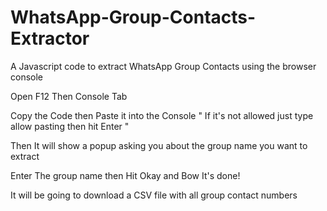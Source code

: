 # WhatsApp-Group-Contacts-Extractor
A Javascript code to extract WhatsApp Group Contacts using the browser console

Open F12 Then Console Tab

Copy the Code then Paste it into the Console
" If it's not allowed just type allow pasting then hit Enter "

Then It will show a popup asking you about the group name you want to extract

Enter The group name then Hit Okay and Bow It's done!

It will be going to download a CSV file with all group contact numbers
